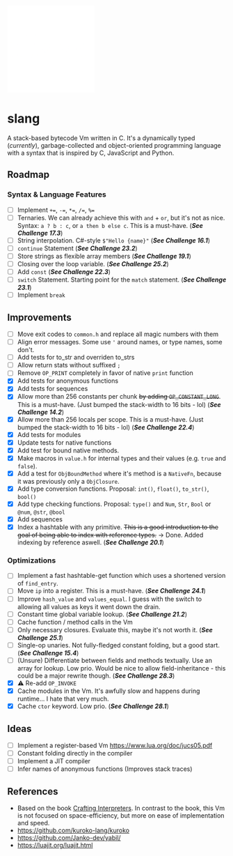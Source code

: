 <img src="./doc/slang-dark.png" width="200">

# slang

A stack-based bytecode Vm written in C. It's a dynamically typed (_currently_), garbage-collected and object-oriented programming language with a syntax that is inspired by C, JavaScript and Python.

## Roadmap

### Syntax & Language Features

- [ ] Implement `+=`, `-=`, `*=`, `/=`, `%=`
- [ ] Ternaries. We can already achieve this with `and` + `or`, but it's not as nice. Syntax: `a ? b : c`, or `a then b else c`. This is a must-have. (**_See Challenge 17.3_**)
- [ ] String interpolation. C#-style `$"Hello {name}"` (**_See Challenge 16.1_**)
- [ ] `continue` Statement (**_See Challenge 23.2_**)
- [ ] Store strings as flexible array members (**_See Challenge 19.1_**)
- [ ] Closing over the loop variable. (**_See Challenge 25.2_**)
- [ ] Add `const` (**_See Challenge 22.3_**)
- [ ] `switch` Statement. Starting point for the `match` statement. (**_See Challenge 23.1_**)
- [ ] Implement `break`

## Improvements

- [ ] Move exit codes to `common.h` and replace all magic numbers with them
- [ ] Align error messages. Some use `'` around names, or type names, some don't.
- [ ] Add tests for to_str and overriden to_strs
- [ ] Allow return stats without suffixed `;`
- [ ] Remove `OP_PRINT` completely in favor of native `print` function
- [x] Add tests for anonymous functions
- [x] Add tests for sequences
- [x] Allow more than 256 constants per chunk ~~by adding `OP_CONSTANT_LONG`~~. This is a must-have. (Just bumped the stack-width to 16 bits - lol) (**_See Challenge 14.2_**)
- [x] Allow more than 256 locals per scope. This is a must-have. (Just bumped the stack-width to 16 bits - lol) (**_See Challenge 22.4_**)
- [x] Add tests for modules
- [x] Update tests for native functions
- [x] Add test for bound native methods.
- [x] Make macros in `value.h` for internal types and their values (e.g. `true` and `false`).
- [x] Add a test for `ObjBoundMethod` where it's method is a `NativeFn`, because it was previously only a `ObjClosure`.
- [x] Add type conversion functions. Proposal: `int()`, `float()`, `to_str()`, `bool()`
- [x] Add type checking functions. Proposal: `type()` and `Num`, `Str`, `Bool` or `@num`, `@str`, `@bool`
- [x] Add sequences
- [x] Index a hashtable with any primitive. ~~This is a good introduction to the goal of being able to index with reference types.~~ $\to$ Done. Added indexing by reference aswell. (**_See Challenge 20.1_**)

### Optimizations

- [ ] Implement a fast hashtable-get function which uses a shortened version of `find_entry`.
- [ ] Move `ip` into a register. This is a must-have. (**_See Challenge 24.1_**)
- [ ] Improve `hash_value` and `values_equal`. I guess with the switch to allowing all values as keys it went down the drain.
- [ ] Constant time global variable lookup. (**_See Challenge 21.2_**)
- [ ] Cache function / method calls in the Vm
- [ ] Only necessary closures. Evaluate this, maybe it's not worth it. (**_See Challenge 25.1_**)
- [ ] Single-op unaries. Not fully-fledged constant folding, but a good start. (**_See Challenge 15.4_**)
- [ ] (Unsure) Differentiate between fields and methods textually. Use an array for lookup. Low prio. Would be nice to allow field-inheritance - this could be a major rewrite though. (**_See Challenge 28.3_**)
- [x] ⚠️ Re-add `OP_INVOKE`
- [x] Cache modules in the Vm. It's awfully slow and happens during runtime... I hate that very much.
- [x] Cache `ctor` keyword. Low prio. (**_See Challenge 28.1_**)

## Ideas

- [ ] Implement a register-based Vm https://www.lua.org/doc/jucs05.pdf
- [ ] Constant folding directly in the compiler
- [ ] Implement a JIT compiler
- [ ] Infer names of anonymous functions (Improves stack traces)

## References

- Based on the book [Crafting Interpreters](https://craftinginterpreters.com/). In contrast to the book, this Vm is not focused on space-efficiency, but more on ease of implementation and speed.
- https://github.com/kuroko-lang/kuroko
- https://github.com/Janko-dev/yabil/
- https://luajit.org/luajit.html
